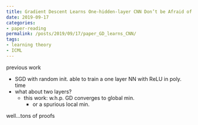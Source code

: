 ```yaml
---
title: Gradient Descent Learns One-hidden-layer CNN Don’t be Afraid of Spurious Local Minima
date: 2019-09-17
categories:
- paper-reading
permalink: /posts/2019/09/17/paper_GD_learns_CNN/
tags:
- learning theory
- ICML
---
```



previous work
- SGD with random init. able to train a one layer NN with ReLU in poly. time
- what about two layers?
    - this work: w.h.p. GD converges to global min.
        - or a spurious local min.


well...tons of proofs
